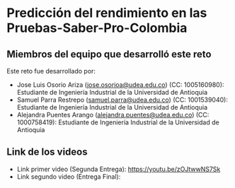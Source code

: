 # Predicción del rendimiento en las Pruebas-Saber-Pro-Colombia

## Miembros del equipo que desarrolló este reto

Este reto fue desarrollado por:
- Jose Luis Osorio Ariza (jose.osorioa@udea.edu.co) (CC: 1005160980): Estudiante de Ingeniería Industrial de la Universidad de Antioquia
- Samuel Parra Restrepo (samuel.parra@udea.edu.co) (CC: 1001539040): Estudiante de Ingeniería Industrial de la Universidad de Antioquia
- Alejandra Puentes Arango (alejandra.puentes@udea.edu.co) (CC: 1000758419): Estudiante de Ingeniería Industrial de la Universidad de Antioquia

## Link de los videos
- Link primer video (Segunda Entrega): https://youtu.be/zOJtwwNS7Sk
- Link segundo video (Entrega Final):  
